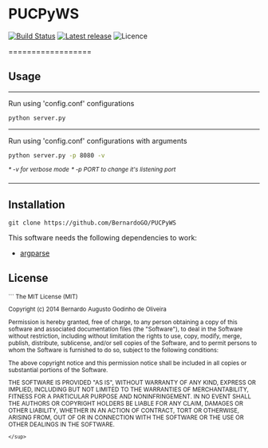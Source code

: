 # PUCPyWS 

[![Build Status](https://travis-ci.org/BernardoGO/PUCPyWS.svg?branch=master)](https://travis-ci.org/BernardoGO/PUCPyWS)
[![Latest release](http://img.shields.io/github/release/bernardogo/pucpyws.svg?style=flat)](https://github.com/bernardogo/pucpyws/releases)
![Licence](https://img.shields.io/badge/licence-MIT-red.svg?style=flat)


==================

## Usage

___
Run using 'config.conf' configurations

```bash 
python server.py
``` 
___
Run using 'config.conf' configurations with arguments

```bash 
python server.py -p 8080 -v
``` 
_<sup>* -v for verbose mode</sup>_
_<sup>* -p PORT to change it's listening port</sup>_
___


## Installation

```
git clone https://github.com/BernardoGO/PUCPyWS
```

This software needs the following dependencies to work:
* [argparse](https://pypi.python.org/pypi/argparse)

License
-------
<sup>
```
The MIT License (MIT)

Copyright (c) 2014 Bernardo Augusto Godinho de Oliveira

Permission is hereby granted, free of charge, to any person obtaining a copy
of this software and associated documentation files (the "Software"), to deal
in the Software without restriction, including without limitation the rights
to use, copy, modify, merge, publish, distribute, sublicense, and/or sell
copies of the Software, and to permit persons to whom the Software is
furnished to do so, subject to the following conditions:

The above copyright notice and this permission notice shall be included in all
copies or substantial portions of the Software.

THE SOFTWARE IS PROVIDED "AS IS", WITHOUT WARRANTY OF ANY KIND, EXPRESS OR
IMPLIED, INCLUDING BUT NOT LIMITED TO THE WARRANTIES OF MERCHANTABILITY,
FITNESS FOR A PARTICULAR PURPOSE AND NONINFRINGEMENT. IN NO EVENT SHALL THE
AUTHORS OR COPYRIGHT HOLDERS BE LIABLE FOR ANY CLAIM, DAMAGES OR OTHER
LIABILITY, WHETHER IN AN ACTION OF CONTRACT, TORT OR OTHERWISE, ARISING FROM,
OUT OF OR IN CONNECTION WITH THE SOFTWARE OR THE USE OR OTHER DEALINGS IN THE
SOFTWARE.
```
</sup>
